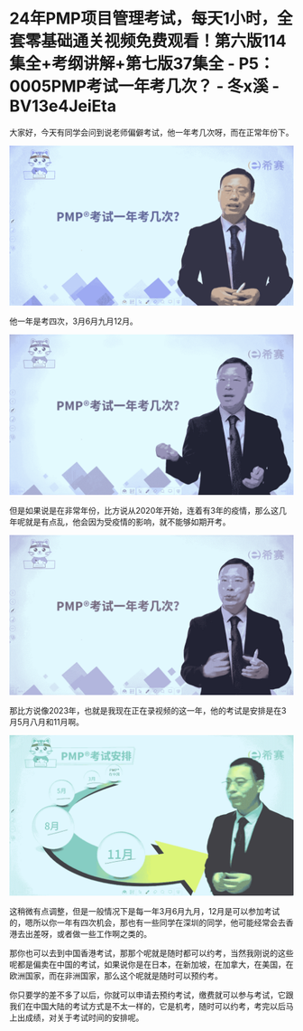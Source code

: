 # 24年PMP项目管理考试，每天1小时，全套零基础通关视频免费观看！第六版114集全+考纲讲解+第七版37集全 - P5：0005PMP考试一年考几次？ - 冬x溪 - BV13e4JeiEta

大家好，今天有同学会问到说老师偏僻考试，他一年考几次呀，而在正常年份下。

![](img/4a91d27f204eba122474465535248826_1.png)

他一年是考四次，3月6月九月12月。

![](img/4a91d27f204eba122474465535248826_3.png)

但是如果说是在非常年份，比方说从2020年开始，连着有3年的疫情，那么这几年呢就是有点乱，他会因为受疫情的影响，就不能够如期开考。



![](img/4a91d27f204eba122474465535248826_5.png)

那比方说像2023年，也就是我现在正在录视频的这一年，他的考试是安排是在3月5月八月和11月啊。

![](img/4a91d27f204eba122474465535248826_7.png)

这稍微有点调整，但是一般情况下是每一年3月6月九月，12月是可以参加考试的，嗯所以你一年有四次机会，那也有一些同学在深圳的同学，他可能经常会去香港去出差呀，或者做一些工作啊之类的。

那你也可以去到中国香港考试，那那个呢就是随时都可以约考，当然我刚说的这些呢都是偏卖在中国的考试，如果说你是在日本，在新加坡，在加拿大，在美国，在欧洲国家，而在非洲国家，那么这个呢就是随时可以预约考。

你只要学的差不多了以后，你就可以申请去预约考试，缴费就可以参与考试，它跟我们在中国大陆的考试方式是不太一样的，它是机考，随时可以约考，考完以后马上出成绩，对关于考试时间的安排呢。

